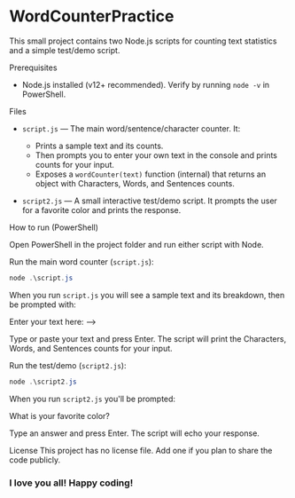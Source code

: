 # WordCounterPractice

This small project contains two Node.js scripts for counting text statistics and a simple test/demo script.

Prerequisites
 - Node.js installed (v12+ recommended). Verify by running `node -v` in PowerShell.

Files
- `script.js` — The main word/sentence/character counter. It:
  - Prints a sample text and its counts.
  - Then prompts you to enter your own text in the console and prints counts for your input.
  - Exposes a `wordCounter(text)` function (internal) that returns an object with Characters, Words, and Sentences counts.

- `script2.js` — A small interactive test/demo script. It prompts the user for a favorite color and prints the response.

How to run (PowerShell)

Open PowerShell in the project folder and run either script with Node.

Run the main word counter (`script.js`):

```powershell
node .\script.js
```

When you run `script.js` you will see a sample text and its breakdown, then be prompted with:

Enter your text here: -->

Type or paste your text and press Enter. The script will print the Characters, Words, and Sentences counts for your input.

Run the test/demo (`script2.js`):

```powershell
node .\script2.js
```

When you run `script2.js` you'll be prompted:

What is your favorite color?

Type an answer and press Enter. The script will echo your response.

License
This project has no license file. Add one if you plan to share the code publicly.

### I love you all! Happy coding!